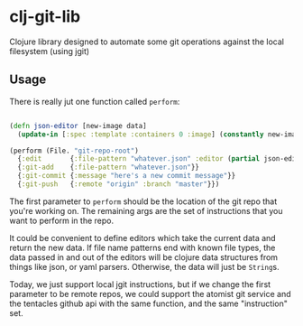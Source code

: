 # clj-git-lib

Clojure library designed to automate some git operations against the local filesystem (using jgit)

## Usage

There is really jut one function called `perform`:

```clj

(defn json-editor [new-image data] 
  (update-in [:spec :template :containers 0 :image] (constantly new-image)))

(perform (File. "git-repo-root")
  {:edit       {:file-pattern "whatever.json" :editor (partial json-editor "new-image")}}
  {:git-add    {:file-pattern "whatever.json"}}
  {:git-commit {:message "here's a new commit message"}}
  {:git-push   {:remote "origin" :branch "master"}})
```

The first parameter to `perform` should be the location of the git repo that 
 you're working on.  The remaining args are the set of instructions that you
 want to perform in the repo.
 
It could be convenient to define editors which take the current data and return
the new data.  If file name patterns end with known file types, the data passed
in and out of the editors will be clojure data structures from things like
json, or yaml parsers.  Otherwise, the data will just be `String`s.

Today, we just support local jgit instructions, but if we change the first parameter 
to be remote repos, we could support the atomist git service and the tentacles github
api with the same function, and the same "instruction" set.
